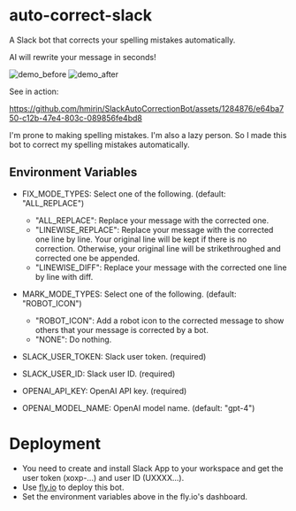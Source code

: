 # auto-correct-slack

A Slack bot that corrects your spelling mistakes automatically.

AI will rewrite your message in seconds!

![demo_before](https://github.com/hmirin/SlackAutoCorrectionBot/assets/1284876/924a9e68-1f5c-4fb5-b119-32fa30a9f500)
![demo_after](https://github.com/hmirin/SlackAutoCorrectionBot/assets/1284876/c448c7a9-36b0-4c0d-8046-9b81a4f87f2a)

See in action: 

https://github.com/hmirin/SlackAutoCorrectionBot/assets/1284876/e64ba750-c12b-47e4-803c-089856fe4bd8


I'm prone to making spelling mistakes. I'm also a lazy person. So I made this bot to correct my spelling mistakes automatically.


## Environment Variables

- FIX_MODE_TYPES: Select one of the following. (default: "ALL_REPLACE")
  - "ALL_REPLACE": Replace your message with the corrected one.
  - "LINEWISE_REPLACE": Replace your message with the corrected one line by line. Your original line will be kept if there is no correction. Otherwise, your original line will be strikethroughed and corrected one be appended.
  - "LINEWISE_DIFF": Replace your message with the corrected one line by line with diff.
- MARK_MODE_TYPES: Select one of the following. (default: "ROBOT_ICON")
  - "ROBOT_ICON": Add a robot icon to the corrected message to show others that your message is corrected by a bot.
  - "NONE": Do nothing.

- SLACK_USER_TOKEN: Slack user token. (required)
- SLACK_USER_ID: Slack user ID. (required)
- OPENAI_API_KEY: OpenAI API key. (required)
- OPENAI_MODEL_NAME: OpenAI model name. (default: "gpt-4")

# Deployment

- You need to create and install Slack App to your workspace and get the user token (xoxp-...) and user ID (UXXXX...).
- Use [fly.io](https://fly.io/) to deploy this bot.
- Set the environment variables above in the fly.io's dashboard.
